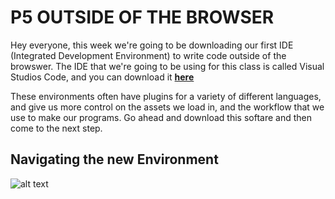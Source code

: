 # P5 OUTSIDE OF THE BROWSER
Hey everyone, this week we're going to be downloading our first IDE (Integrated Development Environment) to write code outside of the browswer. The IDE that we're going to be using for this class is called Visual Studios Code, and you can download it **[here](https://code.visualstudio.com/Download)**

These environments often have plugins for a variety of different languages, and give us more control on the assets we load in, and the workflow that we use to make our programs. Go ahead and download this softare and then come to the next step.

## Navigating the new Environment
![alt text](https://github.com/[DunkFig]/[code_toolkit_fall2022]/blob/[branch]/capture.jpg?raw=true)
